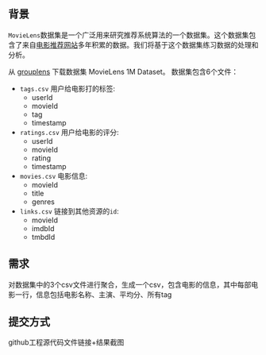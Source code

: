 ## 背景

`MovieLens`数据集是一个广泛用来研究推荐系统算法的一个数据集。这个数据集包含了来自[电影推荐网站](https://movielens.org/)多年积累的数据。我们将基于这个数据集练习数据的处理和分析。

从 [grouplens](http://files.grouplens.org/datasets/movielens/ml-latest-small.zip) 下载数据集 MovieLens 1M Dataset。
数据集包含6个文件：
- `tags.csv` 用户给电影打的标签:
    - userId
    - movieId
    - tag
    - timestamp
- `ratings.csv` 用户给电影的评分:
    - userId
    - movieId
    - rating
    - timestamp
- `movies.csv` 电影信息:
    - movieId
    - title
    - genres
- `links.csv` 链接到其他资源的`id`:
    - movieId
    - imdbId
    - tmbdId

## 需求

对数据集中的3个csv文件进行聚合，生成一个csv，包含电影的信息，其中每部电影一行，信息包括电影名称、主演、平均分、所有tag

## 提交方式

github工程源代码文件链接+结果截图